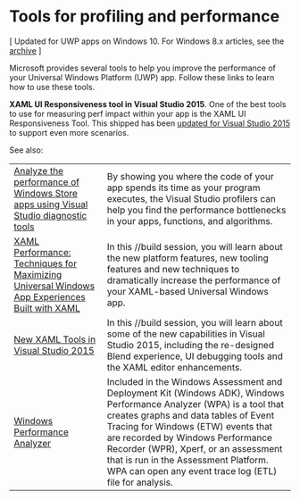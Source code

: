 # Tools for profiling and performance

\[ Updated for UWP apps on Windows 10. For Windows 8.x articles, see the [archive](http://go.microsoft.com/fwlink/p/?linkid=619132) \]

Microsoft provides several tools to help you improve the performance of your Universal Windows Platform (UWP) app. Follow these links to learn how to use these tools.

**XAML UI Responsiveness tool in Visual Studio 2015**. One of the best tools to use for measuring perf impact within your app is the XAML UI Responsiveness Tool. This shipped has been [updated for Visual Studio 2015](http://blogs.msdn.com/b/wpf/archive/2015/01/14/new-ui-performance-analysis-tool-for-wpf-applications.aspx) to support even more scenarios.

See also:

|           |             |
|-----------|-------------|
| [Analyze the performance of Windows Store apps using Visual Studio diagnostic tools](https://msdn.microsoft.com/en-us/library/windows/apps/xaml/hh696636.aspx) | By showing you where the code of your app spends its time as your program executes, the Visual Studio profilers can help you find the performance bottlenecks in your apps, functions, and algorithms. |
| [XAML Performance: Techniques for Maximizing Universal Windows App Experiences Built with XAML](https://channel9.msdn.com/Events/Build/2015/3-698) | In this //build session, you will learn about the new platform features, new tooling features and new techniques to dramatically increase the performance of your XAML-based Universal Windows app. |
| [New XAML Tools in Visual Studio 2015](https://channel9.msdn.com/Events/Build/2015/2-697) | In this //build session, you will learn about some of the new capabilities in Visual Studio 2015, including the re-designed Blend experience, UI debugging tools and the XAML editor enhancements. |
| [Windows Performance Analyzer](https://msdn.microsoft.com/en-us/library/windows/apps/xaml/hh448170.aspx) | Included in the Windows Assessment and Deployment Kit (Windows ADK), Windows Performance Analyzer (WPA) is a tool that creates graphs and data tables of Event Tracing for Windows (ETW) events that are recorded by Windows Performance Recorder (WPR), Xperf, or an assessment that is run in the Assessment Platform. WPA can open any event trace log (ETL) file for analysis. |

 

<!--HONumber=May16_HO4-->


